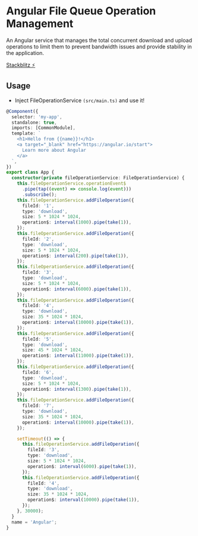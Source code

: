 
# Angular File Queue Operation Management

An Angular service that manages the total concurrent download and upload operations to limit them to prevent bandwidth issues and provide stability in the application.

[Stackblitz ⚡️](https://stackblitz.com/~/github.com/umutdeveloper/angular-file-queue-operation-management)

## Usage

* Inject FileOperationService `(src/main.ts)` and use it!

```ts
@Component({
  selector: 'my-app',
  standalone: true,
  imports: [CommonModule],
  template: `
    <h1>Hello from {{name}}!</h1>
    <a target="_blank" href="https://angular.io/start">
      Learn more about Angular 
    </a>
  `,
})
export class App {
  constructor(private fileOperationService: FileOperationService) {
    this.fileOperationService.operationEvent$
      .pipe(tap((event) => console.log(event)))
      .subscribe();
    this.fileOperationService.addFileOperation({
      fileId: '1',
      type: 'download',
      size: 5 * 1024 * 1024,
      operation$: interval(1000).pipe(take(1)),
    });
    this.fileOperationService.addFileOperation({
      fileId: '2',
      type: 'download',
      size: 5 * 1024 * 1024,
      operation$: interval(200).pipe(take(1)),
    });
    this.fileOperationService.addFileOperation({
      fileId: '3',
      type: 'download',
      size: 5 * 1024 * 1024,
      operation$: interval(6000).pipe(take(1)),
    });
    this.fileOperationService.addFileOperation({
      fileId: '4',
      type: 'download',
      size: 35 * 1024 * 1024,
      operation$: interval(10000).pipe(take(1)),
    });
    this.fileOperationService.addFileOperation({
      fileId: '5',
      type: 'download',
      size: 45 * 1024 * 1024,
      operation$: interval(11000).pipe(take(1)),
    });
    this.fileOperationService.addFileOperation({
      fileId: '6',
      type: 'download',
      size: 5 * 1024 * 1024,
      operation$: interval(1300).pipe(take(1)),
    });
    this.fileOperationService.addFileOperation({
      fileId: '7',
      type: 'download',
      size: 35 * 1024 * 1024,
      operation$: interval(10000).pipe(take(1)),
    });

    setTimeout(() => {
      this.fileOperationService.addFileOperation({
        fileId: '3',
        type: 'download',
        size: 5 * 1024 * 1024,
        operation$: interval(6000).pipe(take(1)),
      });
      this.fileOperationService.addFileOperation({
        fileId: '4',
        type: 'download',
        size: 35 * 1024 * 1024,
        operation$: interval(10000).pipe(take(1)),
      });
    }, 30000);
  }
  name = 'Angular';
}
```
